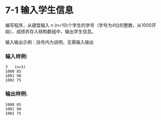 # 7-1 输入学生信息
编写程序，从键盘输入 n (n<10)个学生的学号（学号为4位的整数，从1000开始）、成绩并存入结构数组中，输出学生信息。

输入输出示例：括号内为说明，无需输入输出

### 输入样例:

    
    
    3	(n=3)
    1000 85
    1001 90
    1002 75
    

### 输出样例:

    
    
    1000 85
    1001 90
    1002 75
    
    
    

